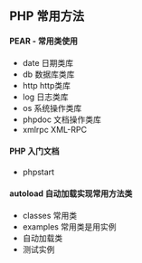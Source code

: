 PHP 常用方法
------------

#### PEAR - 常用类使用
- date 日期类库
- db 数据库类库
- http http类库
- log 日志类库
- os 系统操作类库
- phpdoc 文档操作类库
- xmlrpc XML-RPC

#### PHP 入门文档
- phpstart

#### autoload 自动加载实现常用方法类
- classes 常用类
- examples 常用类是用实例
- 自动加载类
- 测试实例
